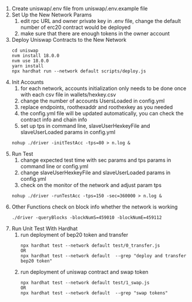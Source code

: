 1. Create uniswap/.env file from uniswap/.env.example file
2. Set Up the New Network Params
   1. edit rpc URL and owner private key in .env file, change the default number of erc20 contract would be deployed
   2. make sure that there are enough tokens in the owner account  
3. Deploy Uniswap Contracts to the New Network
   ```shell
   cd uniswap
   nvm install 18.0.0
   nvm use 18.0.0
   yarn install
   npx hardhat run --network default scripts/deploy.js
   ```
4. Init Accounts
   1. for each network, accounts initialization only needs to be done once with each csv file in wallets/hexkey.csv
   2. change the number of accounts UsersLoaded in config.yml
   3. replace endpoints, roothexaddr and roothexkey as you needed
   4. the config.yml file will be updated automatically, you can check the contract info and chain info
   5. set up tps in command line, slaveUserHexkeyFile and slaveUserLoaded params in config.yml 
   ```shell
   nohup ./driver -initTestAcc -tps=80 > n.log &
   ```
5. Run Test
   1. change expected test time with sec params and tps params in command line or config.yml
   2. change slaveUserHexkeyFile and slaveUserLoaded params in config.yml
   3. check on the monitor of the network and adjust param tps
   ```shell
   nohup ./driver -runTestAcc -tps=150 -sec=360000 > n.log &
   ```
6. Other Functions
   check on block info whether the network is working 
   ```shell
   ./driver -queryBlocks -blockNumS=459010 -blockNumE=459112
   ```
7. Run Unit Test With Hardhat
   1. run deployment of bep20 token and transfer
      ```shell
      npx hardhat test --network default test/0_transfer.js
      OR 
      npx hardhat test --network default  --grep "deploy and transfer bep20 token"
      ```
   2. run deployment of uniswap contract and swap token
      ```shell
      npx hardhat test --network default test/1_swap.js
      OR
      npx hardhat test --network default  --grep "swap tokens"
      ```

